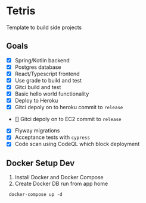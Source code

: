 # Tetris
Template to build side projects
## Goals
- [X] Spring/Kotlin backend
- [X] Postgres database
- [X] React/Typescript frontend
- [X] Use grade to build and test
- [X] Gitci build and test
- [X] Basic hello world functionality
- [X] Deploy to Heroku
- [X] Gitci depoly on to heroku commit to `release`
- [] Gitci depoly on to EC2 commit to `release`
- [X] Flyway migrations
- [X] Acceptance tests with `cypress`
- [X] Code scan using CodeQL which block deployment

## Docker Setup Dev
1. Install Docker and Docker Compose
2. Create Docker DB run from app home

```
 docker-compose up -d
```